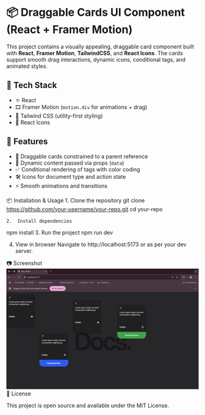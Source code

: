 # 📦 Draggable Cards UI Component (React + Framer Motion)

This project contains a visually appealing, draggable card component built with **React**, **Framer Motion**, **TailwindCSS**, and **React Icons**. The cards support smooth drag interactions, dynamic icons, conditional tags, and animated styles.

## 🔧 Tech Stack

- ⚛️ React
- 🎞️ Framer Motion (`motion.div` for animations + drag)
- 🎨 Tailwind CSS (utility-first styling)
- 🔣 React Icons

## 🚀 Features

- 🎯 Draggable cards constrained to a parent reference
- 🧾 Dynamic content passed via props (`data`)
- ✅ Conditional rendering of tags with color coding
- 🛠️ Icons for document type and action state
- ⚡ Smooth animations and transitions

📦 Installation & Usage
	1.	Clone the repository
 git clone https://github.com/your-username/your-repo.git
cd your-repo

	2.	Install dependencies
 npm install
 	3.	Run the project
  npm run dev

  4.	View in browser
Navigate to http://localhost:5173 or as per your dev server.

📷 Screenshot
![App Preview](./assets/screenshot.png)
📜 License

This project is open source and available under the MIT License.
